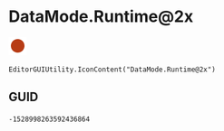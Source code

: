 # DataMode.Runtime@2x
![](/img/DataMode.Runtime@2x.png)

``` CSharp
EditorGUIUtility.IconContent("DataMode.Runtime@2x")
```
## GUID
```
-1528998263592436864
```
